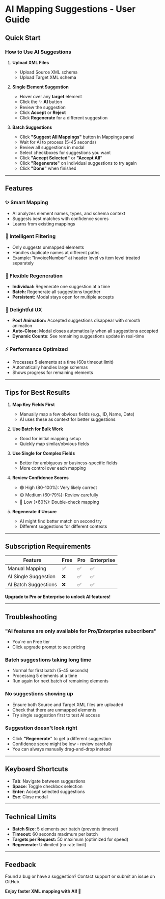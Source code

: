 # AI Mapping Suggestions - User Guide

## Quick Start

### How to Use AI Suggestions

1. **Upload XML Files**
   - Upload Source XML schema
   - Upload Target XML schema

2. **Single Element Suggestion**
   - Hover over any **target** element
   - Click the ✨ **AI** button
   - Review the suggestion
   - Click **Accept** or **Reject**
   - Click **Regenerate** for a different suggestion

3. **Batch Suggestions**
   - Click **"Suggest All Mappings"** button in Mappings panel
   - Wait for AI to process (5-45 seconds)
   - Review all suggestions in modal
   - Select checkboxes for suggestions you want
   - Click **"Accept Selected"** or **"Accept All"**
   - Click **"Regenerate"** on individual suggestions to try again
   - Click **"Done"** when finished

---

## Features

### ✨ Smart Mapping
- AI analyzes element names, types, and schema context
- Suggests best matches with confidence scores
- Learns from existing mappings

### 🎯 Intelligent Filtering
- Only suggests unmapped elements
- Handles duplicate names at different paths
- Example: "InvoiceNumber" at header level vs item level treated separately

### 🔄 Flexible Regeneration
- **Individual:** Regenerate one suggestion at a time
- **Batch:** Regenerate all suggestions together
- **Persistent:** Modal stays open for multiple accepts

### 🎨 Delightful UX
- **Poof Animation:** Accepted suggestions disappear with smooth animation
- **Auto-Close:** Modal closes automatically when all suggestions accepted
- **Dynamic Counts:** See remaining suggestions update in real-time

### ⚡ Performance Optimized
- Processes 5 elements at a time (60s timeout limit)
- Automatically handles large schemas
- Shows progress for remaining elements

---

## Tips for Best Results

1. **Map Key Fields First**
   - Manually map a few obvious fields (e.g., ID, Name, Date)
   - AI uses these as context for better suggestions

2. **Use Batch for Bulk Work**
   - Good for initial mapping setup
   - Quickly map similar/obvious fields

3. **Use Single for Complex Fields**
   - Better for ambiguous or business-specific fields
   - More control over each mapping

4. **Review Confidence Scores**
   - 🟢 High (80-100%): Very likely correct
   - 🟡 Medium (60-79%): Review carefully
   - 🔴 Low (<60%): Double-check mapping

5. **Regenerate if Unsure**
   - AI might find better match on second try
   - Different suggestions for different contexts

---

## Subscription Requirements

| Feature | Free | Pro | Enterprise |
|---------|------|-----|------------|
| Manual Mapping | ✅ | ✅ | ✅ |
| AI Single Suggestion | ❌ | ✅ | ✅ |
| AI Batch Suggestions | ❌ | ✅ | ✅ |

**Upgrade to Pro or Enterprise to unlock AI features!**

---

## Troubleshooting

### "AI features are only available for Pro/Enterprise subscribers"
- You're on Free tier
- Click upgrade prompt to see pricing

### Batch suggestions taking long time
- Normal for first batch (5-45 seconds)
- Processing 5 elements at a time
- Run again for next batch of remaining elements

### No suggestions showing up
- Ensure both Source and Target XML files are uploaded
- Check that there are unmapped elements
- Try single suggestion first to test AI access

### Suggestion doesn't look right
- Click **"Regenerate"** to get a different suggestion
- Confidence score might be low - review carefully
- You can always manually drag-and-drop instead

---

## Keyboard Shortcuts

- **Tab**: Navigate between suggestions
- **Space**: Toggle checkbox selection
- **Enter**: Accept selected suggestions
- **Esc**: Close modal

---

## Technical Limits

- **Batch Size:** 5 elements per batch (prevents timeout)
- **Timeout:** 60 seconds maximum per batch
- **Targets per Request:** 50 maximum (optimized for speed)
- **Regenerate:** Unlimited (no rate limit)

---

## Feedback

Found a bug or have a suggestion? Contact support or submit an issue on GitHub.

**Enjoy faster XML mapping with AI! 🚀**
